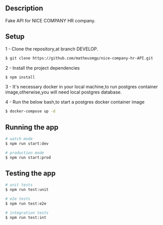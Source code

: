 ## Description

Fake API for NICE COMPANY HR company.

## Setup

1 - Clone the repository,at branch DEVELOP.

```bash
$ git clone https://github.com/matheusmgp/nice-company-hr-API.git
```

2 - Install the project dependencies

```bash
$ npm install
```

3 - It's necessary docker in your local machine,to run postgres container image,otherwise,you will need local postgres database.

4 - Run the below bash,to start a postgres docker container image

```bash
$ docker-compose up -d
```

## Running the app

```bash
# watch mode
$ npm run start:dev

# production mode
$ npm run start:prod
```

## Testing the app

```bash
# unit tests
$ npm run test:unit

# e2e tests
$ npm run test:e2e

# integration tests
$ npm run test:int
```
